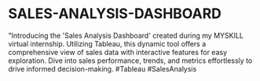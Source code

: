 # SALES-ANALYSIS-DASHBOARD
"Introducing the 'Sales Analysis Dashboard' created during my MYSKILL virtual internship. Utilizing Tableau, this dynamic tool offers a comprehensive view of sales data with interactive features for easy exploration. Dive into sales performance, trends, and metrics effortlessly to drive informed decision-making. #Tableau #SalesAnalysis

